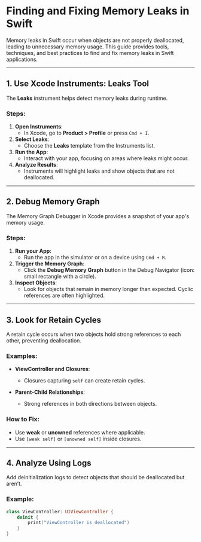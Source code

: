# Finding and Fixing Memory Leaks in Swift

Memory leaks in Swift occur when objects are not properly deallocated, leading to unnecessary memory usage. This guide provides tools, techniques, and best practices to find and fix memory leaks in Swift applications.

---

## 1. Use Xcode Instruments: Leaks Tool
The **Leaks** instrument helps detect memory leaks during runtime.

### Steps:
1. **Open Instruments**:  
   - In Xcode, go to **Product > Profile** or press `Cmd + I`.
2. **Select Leaks**:  
   - Choose the **Leaks** template from the Instruments list.
3. **Run the App**:  
   - Interact with your app, focusing on areas where leaks might occur.
4. **Analyze Results**:  
   - Instruments will highlight leaks and show objects that are not deallocated.

---

## 2. Debug Memory Graph
The Memory Graph Debugger in Xcode provides a snapshot of your app's memory usage.

### Steps:
1. **Run your App**:  
   - Run the app in the simulator or on a device using `Cmd + R`.
2. **Trigger the Memory Graph**:  
   - Click the **Debug Memory Graph** button in the Debug Navigator (icon: small rectangle with a circle).
3. **Inspect Objects**:  
   - Look for objects that remain in memory longer than expected. Cyclic references are often highlighted.

---

## 3. Look for Retain Cycles
A retain cycle occurs when two objects hold strong references to each other, preventing deallocation.

### Examples:
- **ViewController and Closures**:  
   - Closures capturing `self` can create retain cycles.
   
- **Parent-Child Relationships**:  
   - Strong references in both directions between objects.

### How to Fix:
- Use **weak** or **unowned** references where applicable.
- Use `[weak self]` or `[unowned self]` inside closures.

---

## 4. Analyze Using Logs
Add deinitialization logs to detect objects that should be deallocated but aren’t.

### Example:
```swift
class ViewController: UIViewController {
    deinit {
        print("ViewController is deallocated")
    }
}
